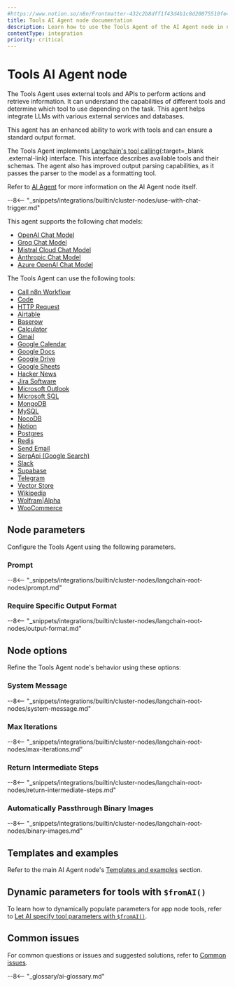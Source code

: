 ```yaml
---
#https://www.notion.so/n8n/Frontmatter-432c2b8dff1f43d4b1c8d20075510fe4
title: Tools AI Agent node documentation
description: Learn how to use the Tools Agent of the AI Agent node in n8n. Follow technical documentation to integrate the Tools Agent into your workflows.
contentType: integration
priority: critical
---
```


# Tools AI Agent node

The Tools Agent uses external tools and APIs to perform actions and retrieve information. It can understand the capabilities of different tools and determine which tool to use depending on the task. This agent helps integrate LLMs with various external services and databases.

This agent has an enhanced ability to work with tools and can ensure a standard output format.

The Tools Agent implements [Langchain's tool calling](https://js.langchain.com/docs/concepts/tool_calling/){:target=_blank .external-link} interface. This interface describes available tools and their schemas. The agent also has improved output parsing capabilities, as it passes the parser to the model as a formatting tool.

Refer to [AI Agent](/integrations/builtin/cluster-nodes/root-nodes/n8n-nodes-langchain.agent/index/) for more information on the AI Agent node itself.

--8<-- "_snippets/integrations/builtin/cluster-nodes/use-with-chat-trigger.md"

This agent supports the following chat models:

* [OpenAI Chat Model](/integrations/builtin/cluster-nodes/sub-nodes/n8n-nodes-langchain.lmchatopenai/)
* [Groq Chat Model](/integrations/builtin/cluster-nodes/sub-nodes/n8n-nodes-langchain.lmchatgroq/)
* [Mistral Cloud Chat Model](/integrations/builtin/cluster-nodes/sub-nodes/n8n-nodes-langchain.lmchatmistralcloud/)
* [Anthropic Chat Model](/integrations/builtin/cluster-nodes/sub-nodes/n8n-nodes-langchain.lmchatanthropic/)
* [Azure OpenAI Chat Model](/integrations/builtin/cluster-nodes/sub-nodes/n8n-nodes-langchain.lmchatazureopenai/)

The Tools Agent can use the following tools:

* [Call n8n Workflow](/integrations/builtin/cluster-nodes/sub-nodes/n8n-nodes-langchain.toolworkflow/)
* [Code](/integrations/builtin/cluster-nodes/sub-nodes/n8n-nodes-langchain.toolcode/)
* [HTTP Request](/integrations/builtin/cluster-nodes/sub-nodes/n8n-nodes-langchain.toolhttprequest/)
* [Airtable](/integrations/builtin/app-nodes/n8n-nodes-base.airtable/)
* [Baserow](/integrations/builtin/app-nodes/n8n-nodes-base.baserow/)
* [Calculator](/integrations/builtin/cluster-nodes/sub-nodes/n8n-nodes-langchain.toolcalculator/)
* [Gmail](/integrations/builtin/app-nodes/n8n-nodes-base.gmail/)
* [Google Calendar](/integrations/builtin/app-nodes/n8n-nodes-base.googlecalendar/)
* [Google Docs](/integrations/builtin/app-nodes/n8n-nodes-base.googledocs/)
* [Google Drive](/integrations/builtin/app-nodes/n8n-nodes-base.googledrive/)
* [Google Sheets](/integrations/builtin/app-nodes/n8n-nodes-base.googlesheets/)
* [Hacker News](/integrations/builtin/app-nodes/n8n-nodes-base.hackernews/)
* [Jira Software](/integrations/builtin/app-nodes/n8n-nodes-base.jira/)
* [Microsoft Outlook](/integrations/builtin/app-nodes/n8n-nodes-base.microsoftoutlook/)
* [Microsoft SQL](/integrations/builtin/app-nodes/n8n-nodes-base.microsoftsql/)
* [MongoDB](/integrations/builtin/app-nodes/n8n-nodes-base.mongodb/)
* [MySQL](/integrations/builtin/app-nodes/n8n-nodes-base.mysql/)
* [NocoDB](/integrations/builtin/app-nodes/n8n-nodes-base.nocodb/)
* [Notion](/integrations/builtin/app-nodes/n8n-nodes-base.notion/)
* [Postgres](/integrations/builtin/app-nodes/n8n-nodes-base.postgres/)
* [Redis](/integrations/builtin/app-nodes/n8n-nodes-base.redis/)
* [Send Email](/integrations/builtin/core-nodes/n8n-nodes-base.sendemail/)
* [SerpApi (Google Search)](/integrations/builtin/cluster-nodes/sub-nodes/n8n-nodes-langchain.toolserpapi/)
* [Slack](/integrations/builtin/app-nodes/n8n-nodes-base.slack/)
* [Supabase](/integrations/builtin/app-nodes/n8n-nodes-base.supabase/)
* [Telegram](/integrations/builtin/app-nodes/n8n-nodes-base.telegram/)
* [Vector Store](/integrations/builtin/cluster-nodes/sub-nodes/n8n-nodes-langchain.toolvectorstore/)
* [Wikipedia](/integrations/builtin/cluster-nodes/sub-nodes/n8n-nodes-langchain.toolwikipedia/)
* [Wolfram|Alpha](/integrations/builtin/cluster-nodes/sub-nodes/n8n-nodes-langchain.toolwolframalpha/)
* [WooCommerce](/integrations/builtin/app-nodes/n8n-nodes-base.woocommerce/)

## Node parameters

Configure the Tools Agent using the following parameters.

### Prompt

--8<-- "_snippets/integrations/builtin/cluster-nodes/langchain-root-nodes/prompt.md"

### Require Specific Output Format

--8<-- "_snippets/integrations/builtin/cluster-nodes/langchain-root-nodes/output-format.md"

## Node options

Refine the Tools Agent node's behavior using these options:

### System Message 

--8<-- "_snippets/integrations/builtin/cluster-nodes/langchain-root-nodes/system-message.md"

### Max Iterations

--8<-- "_snippets/integrations/builtin/cluster-nodes/langchain-root-nodes/max-iterations.md"

### Return Intermediate Steps

--8<-- "_snippets/integrations/builtin/cluster-nodes/langchain-root-nodes/return-intermediate-steps.md"

<!-- vale off -->
### Automatically Passthrough Binary Images
<!-- vale on -->

--8<-- "_snippets/integrations/builtin/cluster-nodes/langchain-root-nodes/binary-images.md"

## Templates and examples

Refer to the main AI Agent node's [Templates and examples](/integrations/builtin/cluster-nodes/root-nodes/n8n-nodes-langchain.agent/index/#templates-and-examples) section.

## Dynamic parameters for tools with `$fromAI()`

To learn how to dynamically populate parameters for app node tools, refer to [Let AI specify tool parameters with `$fromAI()`](/advanced-ai/examples/using-the-fromai-function/).

## Common issues

For common questions or issues and suggested solutions, refer to [Common issues](/integrations/builtin/cluster-nodes/root-nodes/n8n-nodes-langchain.agent/common-issues/).

--8<-- "_glossary/ai-glossary.md"
